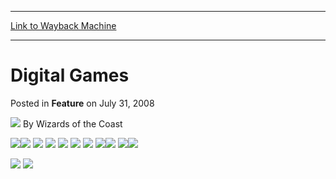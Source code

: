 
---
[Link to Wayback Machine](https://web.archive.org/web/20211019035059/https://magic.wizards.com/en/articles/archive/feature/digital-games-2008-07-31)

[_metadata_:wayback_url]:- "https://magic.wizards.com/en/articles/archive/feature/digital-games-2008-07-31"
[_metadata_:wayback_raw_url]:- "https://web.archive.org/web/20211019035059id_/https://magic.wizards.com/en/articles/archive/feature/digital-games-2008-07-31"
[_metadata_:wayback_capture_timestamp]:- "2021-10-19 03:50:59+00:00"
[_metadata_:generator]:- "Drupal 7 (http://drupal.org)"
---


Digital Games
=============



 Posted in **Feature**
 on July 31, 2008 






![](https://media.magic.wizards.com/styles/auth_small/public/images/person/wizards_author.jpg)
By Wizards of the Coast













![](https://media.magic.wizards.com/image_legacy_migration/images/magic/digital/d14/CTA/EN_D14_DigitalGamesCTA_Top.jpg)[![](https://media.magic.wizards.com/image_legacy_migration/images/magic/digital/d14/CTA/EN_D14_DigitalGamesCTA_SteamButton_Static.jpg)](http://store.steampowered.com/app/213850/)
[![](https://media.magic.wizards.com/image_legacy_migration/images/magic/digital/d14/CTA/EN_D14_DigitalGamesCTA_XboxButton_Static.jpg)](http://marketplace.xbox.com/en-US/Product/Magic-2014-Duels-of-the-Planeswalkers/66acd000-77fe-1000-9115-d802584112c5)
[![](https://media.magic.wizards.com/image_legacy_migration/images/magic/digital/d14/CTA/EN_D14_DigitalGamesCTA_AppStoreButton_Static.jpg)](https://itunes.apple.com/app/magic-2014/id536661213)
[![](https://media.magic.wizards.com/image_legacy_migration/images/magic/digital/d14/CTA/EN_D14_DigitalGamesCTA_PSButton_Static.jpg)](https://store.sonyentertainmentnetwork.com/#!/cid=UP2037-NPUB30933_00-D14UNLOCK0000001?emcid=GM000001_wotc)
[![](https://media.magic.wizards.com/image_legacy_migration/images/magic/digital/d14/CTA/EN_D14_DigitalGamesCTA_GoogleButton_Static.jpg)](https://play.google.com/store/apps/details?id=com.stainlessgames.D14&feature=search_result#?t=W251bGwsMSwyLDEsImNvbS5zdGFpbmxlc3NnYW1lcy5EMTQiXQ)
[![](https://media.magic.wizards.com/image_legacy_migration/images/magic/digital/d14/CTA/EN_D14_DigitalGamesCTA_AmazonButton_Static.jpg)](http://www.amazon.com/gp/product/B00CF34B2I)
![](https://media.magic.wizards.com/image_legacy_migration/images/magic/digital/d14/CTA/EN_D14_DigitalGamesCTA_RightofButtons.jpg)[![](https://media.magic.wizards.com/image_legacy_migration/images/magic/digital/d14/CTA/EN_D14_DigitalGamesCTA_LearnButton_Static.jpg)](/en/node/632136)
![](https://media.magic.wizards.com/image_legacy_migration/images/magic/digital/d14/CTA/EN_D14_DigitalGamesCTA_Middle.jpg)[![](https://media.magic.wizards.com/image_legacy_migration/images/magic/digital/d14/CTA/EN_D14_DigitalGamesCTA_PromoButton_Static.jpg)](http://www.wizards.com/promo/duelsoftheplaneswalkers14)


![](https://media.magic.wizards.com/image_legacy_migration/images/magic/digital/d14/CTA/EN_CS_CT_PT_D14_DigitalGamesCTA_Right.jpg)
[![](https://media.magic.wizards.com/image_legacy_migration/images/magic/digital/d15/ENUK_D15_Large_CTA.jpg)](http://www.wizards.com/Magic/TCG/Events.aspx?x=mtgcom/events/d15/whatis)






